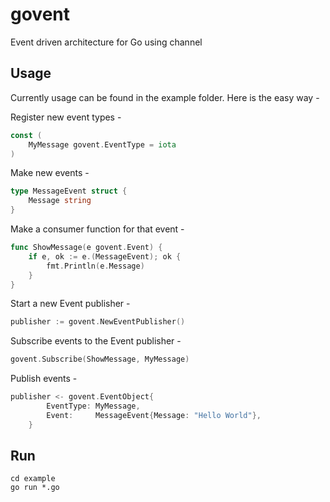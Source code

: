 # govent
Event driven architecture for Go using channel

## Usage
Currently usage can be found in the example folder. Here is the easy way - 

Register new event types - 
```go
const (
	MyMessage govent.EventType = iota
)
```

Make new events -
```go
type MessageEvent struct {
	Message string
}
```

Make a consumer function for that event -
```go
func ShowMessage(e govent.Event) {
	if e, ok := e.(MessageEvent); ok {
		fmt.Println(e.Message)
	}
}
```

Start a new Event publisher - 
```go
publisher := govent.NewEventPublisher()
```

Subscribe events to the Event publisher - 
```go
govent.Subscribe(ShowMessage, MyMessage)
```

Publish events - 
```go
publisher <- govent.EventObject{
		EventType: MyMessage,
		Event:     MessageEvent{Message: "Hello World"},
	}
```

## Run
```
cd example
go run *.go
```
